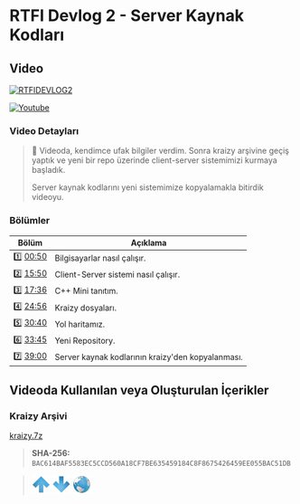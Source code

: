# RTFI Devlog 2 - Server Kaynak Kodları

## Video

[![RTFIDEVLOG2](https://img.youtube.com/vi/K8lXB2LteDo/0.jpg)](https://youtu.be/K8lXB2LteDo)

[![Youtube](https://img.shields.io/youtube/views/K8lXB2LteDo?style=social&label=Görüntüleme)](https://youtu.be/K8lXB2LteDo)

### Video Detayları

> 💬 Videoda, kendimce ufak bilgiler verdim. Sonra kraizy arşivine geçiş yaptık ve yeni bir repo üzerinde client-server sistemimizi kurmaya başladık.
>
>Server kaynak kodlarını yeni sistemimize kopyalamakla bitirdik videoyu.

### Bölümler

| Bölüm | Açıklama |
| --- | --- |
| 1️⃣ [00:50](https://youtu.be/K8lXB2LteDo?t=50) | Bilgisayarlar nasıl çalışır. |
| 2️⃣ [15:50](https://youtu.be/K8lXB2LteDo?t=950) | Client-Server sistemi nasıl çalışır. |
| 3️⃣ [17:36](https://youtu.be/K8lXB2LteDo?t=1056) | C++ Mini tanıtım. |
| 4️⃣ [24:56](https://youtu.be/K8lXB2LteDo?t=1496) | Kraizy dosyaları. |
| 5️⃣ [30:40](https://youtu.be/K8lXB2LteDo?t=1840) | Yol haritamız. |
| 6️⃣ [33:45](https://youtu.be/K8lXB2LteDo?t=2025) | Yeni Repository. |
| 7️⃣ [39:00](https://youtu.be/K8lXB2LteDo?t=2340) | Server kaynak kodlarının kraizy'den kopyalanması. |


## Videoda Kullanılan veya Oluşturulan İçerikler

### Kraizy Arşivi

[kraizy.7z](https://mega.nz/file/EWRnwQDI#MeYOMaFW4wljH4ghyUGS5hMMi3TJmfwWXxvBwA89kTI)
> **SHA-256:** `BAC614BAF5583EC5CCD560A18CF7BE635459184C8F8675426459EE055BAC51DB`

> [![up](/ASSETS/up.png)](/TR/RTFIDEVLOG/001.md)  [![down](/ASSETS/down.png)](/TR/RTFIDEVLOG/003.md)  [![index](/ASSETS/index.png)](/README.md)